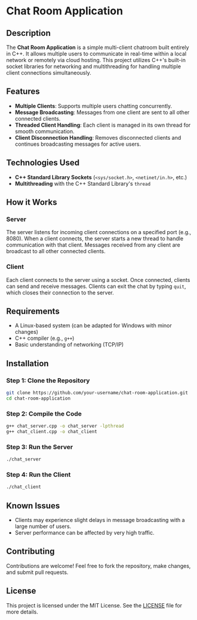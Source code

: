 # Chat Room Application

## Description

The **Chat Room Application** is a simple multi-client chatroom built entirely in C++. It allows multiple users to communicate in real-time within a local network or remotely via cloud hosting. This project utilizes C++'s built-in socket libraries for networking and multithreading for handling multiple client connections simultaneously.

## Features

- **Multiple Clients**: Supports multiple users chatting concurrently.
- **Message Broadcasting**: Messages from one client are sent to all other connected clients.
- **Threaded Client Handling**: Each client is managed in its own thread for smooth communication.
- **Client Disconnection Handling**: Removes disconnected clients and continues broadcasting messages for active users.

## Technologies Used

- **C++ Standard Library Sockets** (`<sys/socket.h>`, `<netinet/in.h>`, etc.)
- **Multithreading** with the C++ Standard Library's `thread`

## How it Works

### Server

The server listens for incoming client connections on a specified port (e.g., 8080). When a client connects, the server starts a new thread to handle communication with that client. Messages received from any client are broadcast to all other connected clients.

### Client

Each client connects to the server using a socket. Once connected, clients can send and receive messages. Clients can exit the chat by typing `quit`, which closes their connection to the server.

## Requirements

- A Linux-based system (can be adapted for Windows with minor changes)
- C++ compiler (e.g., `g++`)
- Basic understanding of networking (TCP/IP)

## Installation

### Step 1: Clone the Repository
```bash
git clone https://github.com/your-username/chat-room-application.git
cd chat-room-application
```

### Step 2: Compile the Code

```bash
g++ chat_server.cpp -o chat_server -lpthread
g++ chat_client.cpp -o chat_client
```

### Step 3: Run the Server

```bash
./chat_server
```

### Step 4:  Run the Client
```bash
./chat_client
```
## Known Issues

- Clients may experience slight delays in message broadcasting with a large number of users.
- Server performance can be affected by very high traffic.

## Contributing

Contributions are welcome! Feel free to fork the repository, make changes, and submit pull requests.

## License

This project is licensed under the MIT License. See the [LICENSE](./LICENSE) file for more details.
